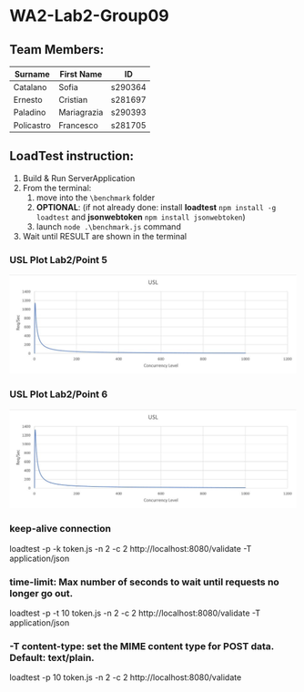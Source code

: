 # WA2-Lab2-Group09

## Team Members:

| Surname    | First Name  | ID      |
|------------|-------------|---------|
| Catalano   | Sofia       | s290364 |
| Ernesto    | Cristian    | s281697 |
| Paladino   | Mariagrazia | s290393 |
| Policastro | Francesco   | s281705 |


## LoadTest instruction:
1) Build & Run ServerApplication
2) From the terminal:
   1) move into the `\benchmark` folder 
   2) **OPTIONAL**: (if not already done: install **loadtest** `npm install -g loadtest` and **jsonwebtoken** `npm install jsonwebtoken`)
   3) launch `node .\benchmark.js` command
3) Wait until RESULT are shown in the terminal

### USL Plot Lab2/Point 5

![usl1](server/src/main/resources/usl1.jpg?raw=true "usl1")

### USL Plot Lab2/Point 6

![usl2](server/src/main/resources/usl2.jpg?raw=true "usl2")


### keep-alive connection
loadtest -p -k token.js -n 2 -c 2 http://localhost:8080/validate -T application/json

### time-limit: Max number of seconds to wait until requests no longer go out.
loadtest -p -t 10 token.js -n 2 -c 2 http://localhost:8080/validate -T application/json

### -T content-type: set the MIME content type for POST data. Default: text/plain.
loadtest -p 10 token.js -n 2 -c 2 http://localhost:8080/validate
